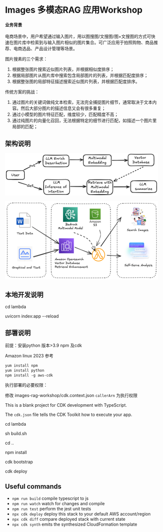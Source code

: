 # Images 多模态RAG 应用Workshop

#### 业务背景

电商场景中，用户希望通过输入图片，用以图搜图/文搜图/图+文搜图的方式可快速在图片库中检索到与输入图片相似的图片集合。可广泛应用于拍照购物、商品推荐、电商选品、产品设计管理等场景。

图片搜素的三个需求：

1. 根据整张图片搜索近似图片列表，并根据相似度排序；
2. 根据局部图片从图片库中搜索包含局部图片的列表，并根据匹配度排序；
3. 根据整张图的局部特征描述搜索近似图片列表，并根据匹配度排序。

传统方案的挑战：

1. 通过图片的关键词做纯文本检索，无法完全捕捉图片细节，通常取决于文本内容。然后大部分图片的描述信息又会有很多重复；
2. 通过小模型的图片特征匹配，维度较少，匹配精度不高；
3. 通过纯图片的向量化召回，无法根据特定的细节进行匹配，如描述一个图片里局部的匹配；

## 架构说明

![1729170034791](image/README/1729170034791.png)

![1729170049892](image/README/1729170049892.png)

## 本地开发说明

cd lambda

uvicorn index:app --reload

## 部署说明

前提：安装python 版本>3.9 npm 及cdk

Amazon linux 2023 参考

```
yum install npm
yum install python
npm install -g aws-cdk

```
执行部署的必要权限：

修改 images-rag-workshop/cdk.context.json `callerArn` 为执行权限

This is a blank project for CDK development with TypeScript.

The `cdk.json` file tells the CDK Toolkit how to execute your app.

cd lambda

sh build.sh

cd ..

npm install

cdk bootstrap

cdk deploy

## Useful commands

* `npm run build`   compile typescript to js
* `npm run watch`   watch for changes and compile
* `npm run test`    perform the jest unit tests
* `npx cdk deploy`  deploy this stack to your default AWS account/region
* `npx cdk diff`    compare deployed stack with current state
* `npx cdk synth`   emits the synthesized CloudFormation template
